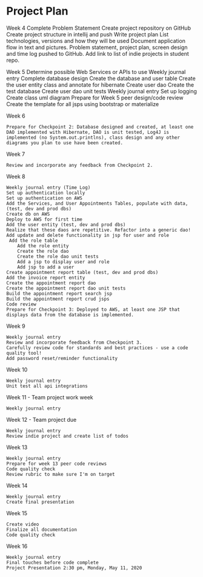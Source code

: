 # Project Plan

Week 4
    Complete Problem Statement
    Create project repository on GitHub
    Create project structure in intellij and push
    Write project plan
    List technologies, versions and how they will be used
    Document application flow in text and pictures.
    Problem statement, project plan, screen design and time log pushed to GitHub.
    Add link to list of indie projects in student repo.

Week 5
    Determine possible Web Services or APIs to use
    Weekly journal entry
    Complete database design
    Create the database and user table
    Create the user entity class and annotate for hibernate
    Create user dao
    Create the test database
    Create user dao unit tests
    Weekly journal entry
    Set up logging
    Create class uml diagram
    Prepare for Week 5 peer design/code review
    Create the template for all jsps using bootstrap or materialize


Week 6

    Prepare for Checkpoint 2: Database designed and created, at least one DAO implemented with Hibernate, DAO is unit tested, Log4J is implemented (no System.out.printlns), class design and any other diagrams you plan to use have been created.

Week 7

    Review and incorporate any feedback from Checkpoint 2.

Week 8

    Weekly journal entry (Time Log)
    Set up authentication locally
    Set up authentication on AWS
    Add the Services, and User Appointments Tables, populate with data, (test, dev and prod dbs)
    Create db on AWS
    Deploy to AWS for first time
    Add the user entity (test, dev and prod dbs)
    Realize that these daos are repetitive. Refactor into a generic dao!
    Add update and delete functionality in jsp for user and role
     Add the role table
        Add the role entity
        Create the role dao
        Create the role dao unit tests
        Add a jsp to display user and role
        Add jsp to add a user
    Create appointment report table (test, dev and prod dbs)
    Add the invoice report entity
    Create the appointment report dao
    Create the appointment report dao unit tests
    Build the appointment report search jsp
    Build the appointment report crud jsps
    Code review
    Prepare for Checkpoint 3: Deployed to AWS, at least one JSP that displays data from the database is implemented.

Week 9

    Weekly journal entry
    Review and incorporate feedback from Checkpoint 3.
    Carefully review code for standards and best practices - use a code quality tool!
    Add password reset/reminder functionality

Week 10

    Weekly journal entry
    Unit test all api integrations

Week 11 - Team project work week

    Weekly journal entry

Week 12 - Team project due

    Weekly journal entry
    Review indie project and create list of todos

Week 13

    Weekly journal entry
    Prepare for week 13 peer code reviews
    Code quality check
    Review rubric to make sure I'm on target

Week 14

    Weekly journal entry
    Create final presentation

Week 15

    Create video
    Finalize all documentation
    Code quality check

Week 16

    Weekly journal entry
    Final touches before code complete
    Project Presentation 2:30 pm, Monday, May 11, 2020
